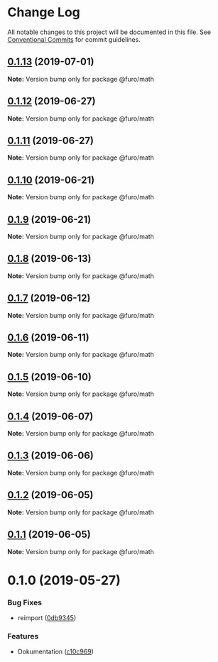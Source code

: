 # Change Log

All notable changes to this project will be documented in this file.
See [Conventional Commits](https://conventionalcommits.org) for commit guidelines.

## [0.1.13](https://github.com/veith/FuroBaseComponents/compare/@furo/math@0.1.12...@furo/math@0.1.13) (2019-07-01)

**Note:** Version bump only for package @furo/math





## [0.1.12](https://github.com/veith/FuroBaseComponents/compare/@furo/math@0.1.11...@furo/math@0.1.12) (2019-06-27)

**Note:** Version bump only for package @furo/math





## [0.1.11](https://github.com/veith/FuroBaseComponents/compare/@furo/math@0.1.10...@furo/math@0.1.11) (2019-06-27)

**Note:** Version bump only for package @furo/math





## [0.1.10](https://github.com/veith/FuroBaseComponents/compare/@furo/math@0.1.9...@furo/math@0.1.10) (2019-06-21)

**Note:** Version bump only for package @furo/math





## [0.1.9](https://github.com/veith/FuroBaseComponents/compare/@furo/math@0.1.8...@furo/math@0.1.9) (2019-06-21)

**Note:** Version bump only for package @furo/math





## [0.1.8](https://github.com/veith/FuroBaseComponents/compare/@furo/math@0.1.7...@furo/math@0.1.8) (2019-06-13)

**Note:** Version bump only for package @furo/math





## [0.1.7](https://github.com/veith/FuroBaseComponents/compare/@furo/math@0.1.6...@furo/math@0.1.7) (2019-06-12)

**Note:** Version bump only for package @furo/math





## [0.1.6](https://github.com/veith/FuroBaseComponents/compare/@furo/math@0.1.5...@furo/math@0.1.6) (2019-06-11)

**Note:** Version bump only for package @furo/math





## [0.1.5](https://github.com/veith/FuroBaseComponents/compare/@furo/math@0.1.4...@furo/math@0.1.5) (2019-06-10)

**Note:** Version bump only for package @furo/math





## [0.1.4](https://github.com/veith/FuroBaseComponents/compare/@furo/math@0.1.3...@furo/math@0.1.4) (2019-06-07)

**Note:** Version bump only for package @furo/math





## [0.1.3](https://github.com/veith/FuroBaseComponents/compare/@furo/math@0.1.2...@furo/math@0.1.3) (2019-06-06)

**Note:** Version bump only for package @furo/math





## [0.1.2](https://github.com/veith/FuroBaseComponents/compare/@furo/math@0.1.1...@furo/math@0.1.2) (2019-06-05)

**Note:** Version bump only for package @furo/math





## [0.1.1](https://github.com/veith/FuroBaseComponents/compare/@furo/math@0.1.0...@furo/math@0.1.1) (2019-06-05)

**Note:** Version bump only for package @furo/math





# 0.1.0 (2019-05-27)


### Bug Fixes

* reimport ([0db9345](https://github.com/veith/FuroBaseComponents/commit/0db9345))


### Features

* Dokumentation ([c10c969](https://github.com/veith/FuroBaseComponents/commit/c10c969))

